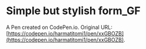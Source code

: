 # Simple but stylish form_GF

A Pen created on CodePen.io. Original URL: [https://codepen.io/harmatitomi1/pen/xxGBOZB](https://codepen.io/harmatitomi1/pen/xxGBOZB).


